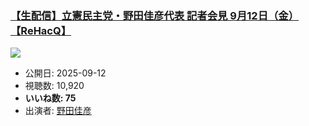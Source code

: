 ### [【生配信】立憲民主党・野田佳彦代表 記者会見 9月12日（金）【ReHacQ】](https://www.youtube.com/watch?v=INoIZSWiMWw)
[![](https://img.youtube.com/vi/INoIZSWiMWw/sddefault.jpg)](https://www.youtube.com/watch?v=INoIZSWiMWw)
-   公開日: 2025-09-12
-   視聴数: 10,920
-   **いいね数: 75**
-   出演者: [野田佳彦](/rehacq_fan/people/野田佳彦 "wikilink")
